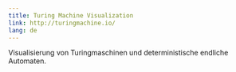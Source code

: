 ```yaml
---
title: Turing Machine Visualization
link: http://turingmachine.io/
lang: de
---
```


Visualisierung von Turingmaschinen und deterministische endliche Automaten.
